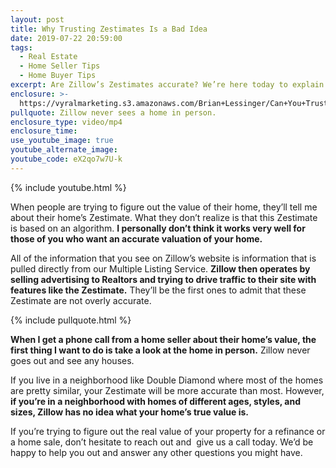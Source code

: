 ```yaml
---
layout: post
title: Why Trusting Zestimates Is a Bad Idea
date: 2019-07-22 20:59:00
tags:
  - Real Estate
  - Home Seller Tips
  - Home Buyer Tips
excerpt: Are Zillow’s Zestimates accurate? We’re here today to explain.
enclosure: >-
  https://vyralmarketing.s3.amazonaws.com/Brian+Lessinger/Can+You+Trust+Zillow's+Zestimates_.mp4
pullquote: Zillow never sees a home in person.
enclosure_type: video/mp4
enclosure_time:
use_youtube_image: true
youtube_alternate_image:
youtube_code: eX2qo7w7U-k
---
```


{% include youtube.html %}

When people are trying to figure out the value of their home, they’ll tell me about their home’s Zestimate. What they don’t realize is that this Zestimate is based on an algorithm. **I personally don’t think it works very well for those of you who want an accurate valuation of your home.&nbsp;**

All of the information that you see on Zillow’s website is information that is pulled directly from our Multiple Listing Service. **Zillow then operates by selling advertising to Realtors and trying to drive traffic to their site with features like the Zestimate.** They’ll be the first ones to admit that these Zestimate are not overly accurate.

{% include pullquote.html %}

**When I get a phone call from a home seller about their home’s value, the first thing I want to do is take a look at the home in person.** Zillow never goes out and see any houses.&nbsp;

If you live in a neighborhood like Double Diamond where most of the homes are pretty similar, your Zestimate will be more accurate than most. However, **if you’re in a neighborhood with homes of different ages, styles, and sizes, Zillow has no idea what your home’s true value is.**

If you’re trying to figure out the real value of your property for a refinance or a home sale, don’t hesitate to reach out and &nbsp;give us a call today. We’d be happy to help you out and answer any other questions you might have.